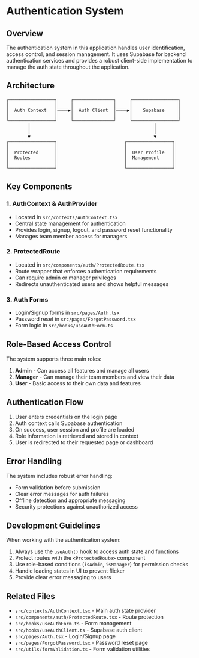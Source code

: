 
# Authentication System

## Overview

The authentication system in this application handles user identification, access control, and session management. It uses Supabase for backend authentication services and provides a robust client-side implementation to manage the auth state throughout the application.

## Architecture

```
┌─────────────────┐     ┌───────────────┐     ┌─────────────────┐
│                 │     │               │     │                 │
│  Auth Context   │────▶│  Auth Client  │────▶│    Supabase     │
│                 │     │               │     │                 │
└─────────────────┘     └───────────────┘     └─────────────────┘
        │                                              │
        │                                              │
        ▼                                              ▼
┌─────────────────┐                         ┌─────────────────┐
│                 │                         │                 │
│  Protected      │                         │  User Profile   │
│  Routes         │                         │  Management     │
│                 │                         │                 │
└─────────────────┘                         └─────────────────┘
```

## Key Components

### 1. AuthContext & AuthProvider

- Located in `src/contexts/AuthContext.tsx`
- Central state management for authentication
- Provides login, signup, logout, and password reset functionality
- Manages team member access for managers

### 2. ProtectedRoute

- Located in `src/components/auth/ProtectedRoute.tsx`
- Route wrapper that enforces authentication requirements
- Can require admin or manager privileges
- Redirects unauthenticated users and shows helpful messages

### 3. Auth Forms

- Login/Signup forms in `src/pages/Auth.tsx`
- Password reset in `src/pages/ForgotPassword.tsx`
- Form logic in `src/hooks/useAuthForm.ts`

## Role-Based Access Control

The system supports three main roles:

1. **Admin** - Can access all features and manage all users
2. **Manager** - Can manage their team members and view their data
3. **User** - Basic access to their own data and features

## Authentication Flow

1. User enters credentials on the login page
2. Auth context calls Supabase authentication
3. On success, user session and profile are loaded
4. Role information is retrieved and stored in context
5. User is redirected to their requested page or dashboard

## Error Handling

The system includes robust error handling:
- Form validation before submission
- Clear error messages for auth failures
- Offline detection and appropriate messaging
- Security protections against unauthorized access

## Development Guidelines

When working with the authentication system:

1. Always use the `useAuth()` hook to access auth state and functions
2. Protect routes with the `<ProtectedRoute>` component
3. Use role-based conditions (`isAdmin`, `isManager`) for permission checks
4. Handle loading states in UI to prevent flicker
5. Provide clear error messaging to users

## Related Files

- `src/contexts/AuthContext.tsx` - Main auth state provider
- `src/components/auth/ProtectedRoute.tsx` - Route protection
- `src/hooks/useAuthForm.ts` - Form management
- `src/hooks/useAuthClient.ts` - Supabase auth client
- `src/pages/Auth.tsx` - Login/Signup page
- `src/pages/ForgotPassword.tsx` - Password reset page
- `src/utils/formValidation.ts` - Form validation utilities
